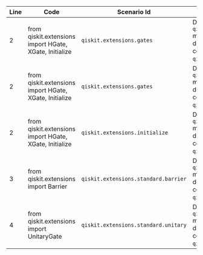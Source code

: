 | Line | Code | Scenario Id | Scenario | Artifact | Refactoring |
| ----- | ----- | ----- | ----- | ----- | ----- |
| 2 | from qiskit.extensions import HGate, XGate, Initialize | `qiskit.extensions.gates` | Deprecation -> The `qiskit.extensions` module has been deprecated and its components moved to `qiskit.circuit.library`. | `HGate` | from qiskit.circuit.library import HGate, XGate, Initialize |
| 2 | from qiskit.extensions import HGate, XGate, Initialize | `qiskit.extensions.gates` | Deprecation -> The `qiskit.extensions` module has been deprecated and its components moved to `qiskit.circuit.library`. | `XGate` | from qiskit.circuit.library import HGate, XGate, Initialize |
| 2 | from qiskit.extensions import HGate, XGate, Initialize | `qiskit.extensions.initialize` | Deprecation -> The `qiskit.extensions` module has been deprecated and its components moved to `qiskit.circuit.library`. | `Initialize` | from qiskit.circuit.library import HGate, XGate, Initialize |
| 3 | from qiskit.extensions import Barrier | `qiskit.extensions.standard.barrier` | Deprecation -> The `qiskit.extensions` module has been deprecated and its components moved to `qiskit.circuit.library`. | `Barrier` | from qiskit.circuit.library import Barrier |
| 4 | from qiskit.extensions import UnitaryGate | `qiskit.extensions.standard.unitary` | Deprecation -> The `qiskit.extensions` module has been deprecated and its components moved to `qiskit.circuit.library`. | `UnitaryGate` | from qiskit.circuit.library import UnitaryGate |